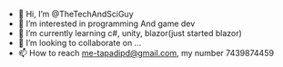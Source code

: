 - 👋 Hi, I’m @TheTechAndSciGuy
- 👀 I’m interested in programming And game dev
- 🌱 I’m currently learning c#, unity, blazor(just started blazor)
- 💞️ I’m looking to collaborate on ...
- 📫 How to reach me-tapadipd@gmail.com, my number 7439874459

<!---
TheTechAndSciGuy/TheTechAndSciGuy is a ✨ special ✨ repository because its `README.md` (this file) appears on your GitHub profile.
You can click the Preview link to take a look at your changes.
--->
